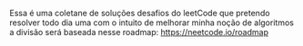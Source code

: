 Essa é uma coletane de soluções desafios do leetCode que pretendo resolver todo dia uma
com o intuito de melhorar minha noção de algoritmos
a divisão será baseada nesse roadmap: https://neetcode.io/roadmap
